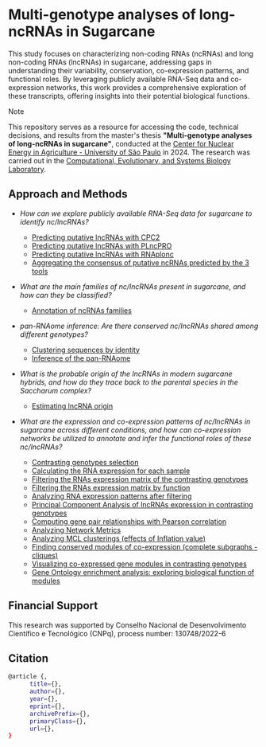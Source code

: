 # Multi-genotype analyses of long-ncRNAs in Sugarcane

This study focuses on characterizing non-coding RNAs (ncRNAs) and long non-coding RNAs (lncRNAs) in sugarcane, addressing gaps in understanding their variability, conservation, co-expression patterns, and functional roles. By leveraging publicly available RNA-Seq data and co-expression networks, this work provides a comprehensive exploration of these transcripts, offering insights into their potential biological functions.

>[!NOTE]
>This repository serves as a resource for accessing the code, technical decisions, and results from the master's thesis **"Multi-genotype analyses of long-ncRNAs in sugarcane"**, conducted at the [Center for Nuclear Energy in Agriculture - University of São Paulo](http://www.cena.usp.br/) in 2024. The research was carried out in the [Computational, Evolutionary, and Systems Biology Laboratory](https://labbces.cena.usp.br/).

## Approach and Methods

* *How can we explore publicly available RNA-Seq data for sugarcane to identify nc/lncRNAs?*
  * [Predicting putative lncRNAs with CPC2](https://github.com/labbces/sugarcane_RNAome/wiki/Predicting-putative-lncRNAs-with-CPC2)
  * [Predicting putative lncRNAs with PLncPRO](https://github.com/labbces/sugarcane_RNAome/wiki/Predicting-putative-lncRNAs-with-PLncPRO)
  * [Predicting putative lncRNAs with RNAplonc](https://github.com/labbces/sugarcane_RNAome/wiki/Predicting-putative-lncRNAs-with-RNAplonc)
  * [Aggregating the consensus of putative ncRNAs predicted by the 3 tools](https://github.com/labbces/sugarcane_RNAome/wiki/Aggregating-the-consensus-of-putative-ncRNAs-predicted-by-the-3-tools)

* *What are the main families of nc/lncRNAs present in sugarcane, and how can they be classified?*
  * [Annotation of ncRNAs families](https://github.com/labbces/sugarcane_RNAome/wiki/Annotation-of-ncRNAs-families)

* *pan-RNAome inference: Are there conserved nc/lncRNAs shared among different genotypes?*
  * [Clustering sequences by identity](https://github.com/labbces/sugarcane_RNAome/wiki/Clustering-sequences-by-identity)
  * [Inference of the pan-RNAome](https://github.com/labbces/sugarcane_RNAome/wiki/Inference-of-the-pan%E2%80%90ncRNAome)

* *What is the probable origin of the lncRNAs in modern sugarcane hybrids, and how do they trace back to the parental species in the Saccharum complex?*
  * [Estimating lncRNA origin](https://github.com/labbces/sugarcane_RNAome/wiki/Estimating-lncRNA-origin)

* *What are the expression and co-expression patterns of nc/lncRNAs in sugarcane across different conditions, and how can co-expression networks be utilized to annotate and infer the functional roles of these nc/lncRNAs?*
  * [Contrasting genotypes selection](https://github.com/labbces/sugarcane_RNAome/wiki/Contrasting-genotypes-selection)
  * [Calculating the RNA expression for each sample](https://github.com/labbces/sugarcane_RNAome/wiki/Calculating-the-RNA-expression-for-each-sample)
  * [Filtering the RNAs expression matrix of the contrasting genotypes](https://github.com/labbces/sugarcane_RNAome/wiki/Filtering-the-RNAs-expression-matrix-of-the-contrasting-genotypes)
  * [Filtering the RNAs expression matrix by function](https://github.com/labbces/sugarcane_RNAome/wiki/Filtering-the-RNAs-expression-matrix-by-function)
  * [Analyzing RNA expression patterns after filtering](https://github.com/labbces/sugarcane_RNAome/wiki/Analyzing-RNA-expression-patterns-after-filtering)
  * [Principal Component Analysis of lncRNAs expression in contrasting genotypes](https://github.com/labbces/sugarcane_RNAome/wiki/Principal-Component-Analysis-of-lncRNAs-expression-in-contrasting-genotypes)
  * [Computing gene pair relationships with Pearson correlation](https://github.com/labbces/sugarcane_RNAome/wiki/Computing-gene-pair-relationships-with-Pearson-correlation)
  * [Analyzing Network Metrics](https://github.com/labbces/sugarcane_RNAome/wiki/Analyzing-Network-Metrics)
  * [Analyzing MCL clusterings (effects of Inflation value)](https://github.com/labbces/sugarcane_RNAome/wiki/Analyzing-MCL-clusterings-(effects-of-Inflation-value))
  * [Finding conserved modules of co-expression (complete subgraphs - cliques)](https://github.com/labbces/sugarcane_RNAome/wiki/Finding-conserved-modules-of-co%E2%80%90expression-(complete-subgraphs-%E2%80%90-cliques))
  * [Visualizing co-expressed gene modules in contrasting genotypes](https://github.com/labbces/sugarcane_RNAome/wiki/Visualizing-co%E2%80%90expressed-gene-modules-in-contrasting-genotypes)
  * [Gene Ontology enrichment analysis: exploring biological function of modules](https://github.com/labbces/sugarcane_RNAome/wiki/Gene-Ontology-enrichment-analysis:-exploring-biological-function-of-modules)

## Financial Support

This research was supported by Conselho Nacional de Desenvolvimento Científico e Tecnológico (CNPq), process number: 130748/2022-6

## Citation
```bash
@article {,
      title={}, 
      author={},
      year={},
      eprint={},
      archivePrefix={},
      primaryClass={},
      url={}, 
}
```
